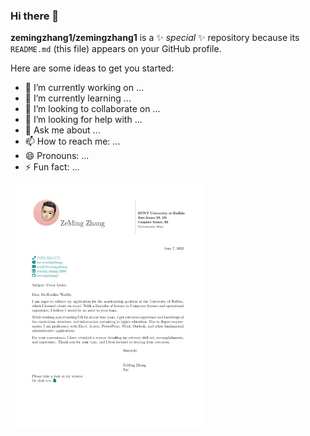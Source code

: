 ### Hi there 👋

**zemingzhang1/zemingzhang1** is a ✨ _special_ ✨ repository because its `README.md` (this file) appears on your GitHub profile.

Here are some ideas to get you started:

- 🔭 I’m currently working on ...
- 🌱 I’m currently learning ...
- 👯 I’m looking to collaborate on ...
- 🤔 I’m looking for help with ...
- 💬 Ask me about ...
- 📫 How to reach me: ...
- 😄 Pronouns: ...
- ⚡ Fun fact: ...

<!-- 
[![Zay](https://github.com/zemingzhang1/CV/blob/main/ZeMing-Zhang.jpg)](https://github.com/zemingzhang1/CV/blob/main/ZeMing-Zhang.pdf) -->


<div class="table-wrapper" markdown="block">
  <pre> <img src="https://github.com/zemingzhang1/zemingzhang1/blob/main/Cover%20Letter.pdf" width = 300/> <img src="" width = 300/> <img 
  </pre>
</div>
